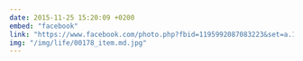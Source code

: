 ```yaml
---
date: 2015-11-25 15:20:09 +0200
embed: "facebook"
link: "https://www.facebook.com/photo.php?fbid=1195992087083223&set=a.101362916546151.3465.100000173280073&type=3"
img: "/img/life/00178_item.md.jpg"
---
```

